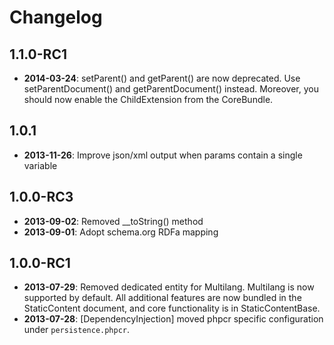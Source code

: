 Changelog
=========

1.1.0-RC1
---------

* **2014-03-24**: setParent() and getParent() are now deprecated.
  Use setParentDocument() and getParentDocument() instead.
  Moreover, you should now enable the ChildExtension from the CoreBundle.

1.0.1
-----

* **2013-11-26**: Improve json/xml output when params contain a single variable

1.0.0-RC3
---------

* **2013-09-02**: Removed __toString() method
* **2013-09-01**: Adopt schema.org RDFa mapping

1.0.0-RC1
---------

* **2013-07-29**: Removed dedicated entity for Multilang. Multilang is now
  supported by default. All additional features are now bundled in the
  StaticContent document, and core functionality is in StaticContentBase.
* **2013-07-28**: [DependencyInjection] moved phpcr specific configuration
  under `persistence.phpcr`.

